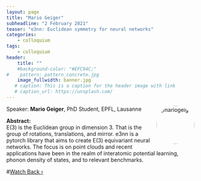 ```yaml
---
layout: page
title: "Mario Geiger"
subheadline: "2 February 2021"
teaser: "e3nn: Euclidean symmetry for neural networks"
categories:
    - colloquium
tags:
    - colloquium
header:
    title: ""
    #background-color: "#EFC94C;"
#    pattern: pattern_concrete.jpg
    image_fullwidth: banner.jpg
   # caption: This is a caption for the header image with link
   # caption_url: https://unsplash.com/
---
```


 <img src="../../people/Mario Geiger.jpg"
     alt="mariogeiger"
     width="100"
     style="float: right; margin-right: 10px; border-radius:50%;" />

Speaker: **Mario Geiger**, PhD Student, EPFL, Lausanne

**Abstract:** <br/>
E(3) is the Euclidean group in dimension 3. That is the group of rotations, translations, and mirror. e3nn is a pytorch library that aims to create E(3) equivariant neural networks. The focus is on point clouds and recent applications have been in the realm of interatomic potential learning, phonon density of states, and to relevant benchmarks.

#<a class="radius button small" href="https://drive.google.com/file/d/1SlsWmTr8DDIEU-r34xQJQ1ACOsvtiN5E/view?usp=sharing">Watch Back ›</a>
